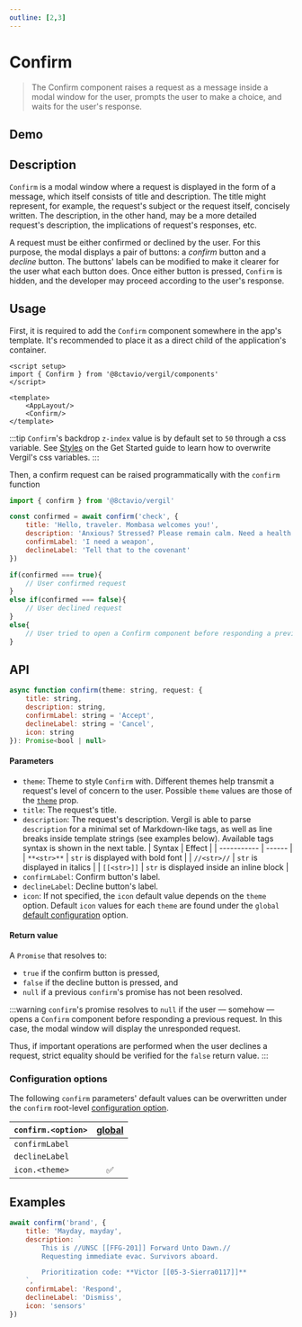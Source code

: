 ```yaml
---
outline: [2,3]
---
```


# Confirm

> The Confirm component raises a request as a message inside a modal window for the user, prompts the user to make a choice, and waits for the user's response.

## Demo

<script setup>
import { Btn } from '@8ctavio/vergil/components'
import { confirm, toast } from '@8ctavio/vergil'

const titles = {
    brand: 'Query',
    user: 'Query',
    ok: 'Check',
    info: 'Acknowledge',
    warn: 'Caution!',
    danger: 'Danger!',
    neutral: 'Query'
}

const testConfirm = async theme => {
    const confirmed = await confirm(theme, {
        title: titles[theme],
        description: 'Lorem ipsum dolor sit amet, consectetur adipiscing elit. Fusce congue molestie sem ut sagittis.'
    })
    if(confirmed === true) toast('ok', 'Confirmed')
    else if(confirmed === false) toast('error', 'Declined')
    else toast('warn', "Crime doesn't pay")
}

function example1(){
    confirm('brand', {
        title: 'Mayday, mayday',
        description: `
            This is //UNSC [[FFG-201]] Forward Unto Dawn.//
            Requesting immediate evac. Survivors aboard.

            Prioritization code: **Victor [[05-3-Sierra0117]]**
        `,
        confirmLabel: 'Respond',
        declineLabel: 'Dismiss',
        icon: 'sensors'
    })
}
</script>

<Demo>
    <Btn @click="testConfirm('brand')" label="Brand"/>
    <Btn @click="testConfirm('user')" label="User"/>
    <Btn @click="testConfirm('ok')" label="Ok"/>
    <Btn @click="testConfirm('info')" label="Info"/>
    <Btn @click="testConfirm('warn')" label="Warn"/>
    <Btn @click="testConfirm('danger')" label="Danger"/>
    <Btn @click="testConfirm('neutral')" label="Neutral"/>
</Demo>

## Description

`Confirm` is a modal window where a request is displayed in the form of a message, which itself consists of title and description. The title might represent, for example, the request's subject or the request itself, concisely written. The description, in the other hand, may be a more detailed request's description, the implications of request's responses, etc.

A request must be either confirmed or declined by the user. For this purpose, the modal displays a pair of buttons: a *confirm* button and a *decline* button. The buttons' labels can be modified to make it clearer for the user what each button does. Once either button is pressed, `Confirm` is hidden, and the developer may proceed according to the user's response.

## Usage

First, it is required to add the `Confirm` component somewhere in the app's template. It's recommended to place it as a direct child of the application's container.

```vue
<script setup>
import { Confirm } from '@8ctavio/vergil/components'
</script>

<template>
    <AppLayout/>
    <Confirm/>
</template>
```
:::tip
`Confirm`'s backdrop `z-index` value is by default set to `50` through a css variable. See [Styles](/get-started.md#styles) on the Get Started guide to learn how to overwrite Vergil's css variables.
:::

Then, a confirm request can be raised programmatically with the `confirm` function

```js
import { confirm } from '@8ctavio/vergil'

const confirmed = await confirm('check', {
    title: 'Hello, traveler. Mombasa welcomes you!',
    description: 'Anxious? Stressed? Please remain calm. Need a health kit?',
    confirmLabel: 'I need a weapon',
    declineLabel: 'Tell that to the covenant'
})

if(confirmed === true){
    // User confirmed request
}
else if(confirmed === false){
    // User declined request
}
else{
    // User tried to open a Confirm component before responding a previous request
}
```

## API

```js
async function confirm(theme: string, request: {
    title: string,
    description: string,
    confirmLabel: string = 'Accept',
    declineLabel: string = 'Cancel',
    icon: string
}): Promise<bool | null>
```

#### Parameters

- `theme`: Theme to style `Confirm` with. Different themes help transmit a request's level of concern to the user. Possible `theme` values are those of the [`theme`](/theme#the-theme-prop) prop.
- `title`: The request's title.
- `description`: The request's description. Vergil is able to parse `description` for a minimal set of Markdown-like tags, as well as line breaks inside template strings (see examples below). Available tags syntax is shown in the next table.
    | Syntax      | Effect |
    | ----------- | ------ |
    | `**<str>**` | `str` is displayed with bold font |
    | `//<str>//` | `str` is displayed in italics |
    | `[[<str>]]` | `str` is displayed inside an inline block |
- `confirmLabel`: Confirm button's label.
- `declineLabel`: Decline button's label.
- `icon`: If not specified, the `icon` default value depends on the `theme` option. Default `icon` values for each `theme` are found under the `global` [default configuration](/configuration#default-configuration) option.

#### Return value

A `Promise` that resolves to: 
- `true` if the confirm button is pressed,
- `false` if the decline button is pressed, and
- `null` if a previous `confirm`'s promise has not been resolved.

:::warning
`confirm`'s promise resolves to `null` if the user — somehow — opens a `Confirm` component before responding a previous request. In this case, the modal window will display the unresponded request.

Thus, if important operations are performed when the user declines a request, strict equality should be verified for the `false` return value.
:::

### Configuration options

The following `confirm` parameters' default values can be overwritten under the `confirm` root-level [configuration option](/configuration).

| `confirm.<option>` | [global](/configuration#global-configuration) |
| -------------- | :---: |
| `confirmLabel` | |
| `declineLabel` | |
| `icon.<theme>` | ✅ |

## Examples

```js
await confirm('brand', {
    title: 'Mayday, mayday',
    description: `
        This is //UNSC [[FFG-201]] Forward Unto Dawn.//
        Requesting immediate evac. Survivors aboard.

        Prioritization code: **Victor [[05-3-Sierra0117]]**
    `,
    confirmLabel: 'Respond',
    declineLabel: 'Dismiss',
    icon: 'sensors'
})
```

<Demo>
    <Btn label="Mayday" @click="example1"/>
</Demo>